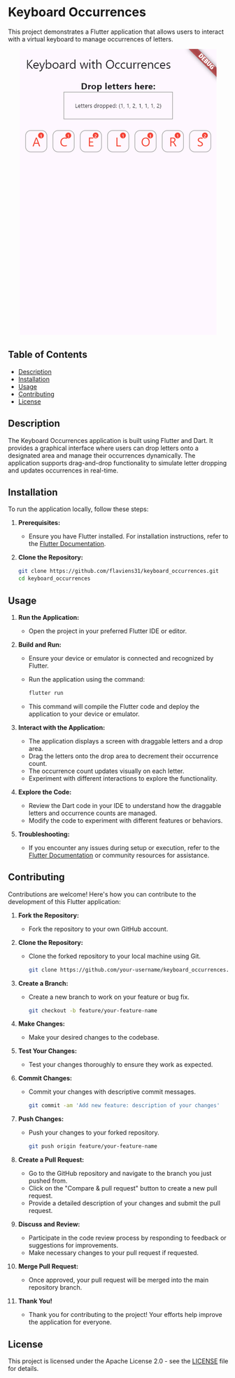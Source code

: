 # Keyboard Occurrences

This project demonstrates a Flutter application that allows users to interact with a virtual keyboard to manage occurrences of letters.

<p align="center">
  <img src="./screen_keyboard_occurrences.png" alt="Keyboard Occurrences">
</p>

## Table of Contents

- [Description](#description)
- [Installation](#installation)
- [Usage](#usage)
- [Contributing](#contributing)
- [License](#license)

## Description

The Keyboard Occurrences application is built using Flutter and Dart. It provides a graphical interface where users can drop letters onto a designated area and manage their occurrences dynamically. The application supports drag-and-drop functionality to simulate letter dropping and updates occurrences in real-time.

## Installation

To run the application locally, follow these steps:

1. **Prerequisites:**
   - Ensure you have Flutter installed. For installation instructions, refer to the [Flutter Documentation](https://flutter.dev/docs/get-started/install).

2. **Clone the Repository:**

   ```bash
   git clone https://github.com/flaviens31/keyboard_occurrences.git
   cd keyboard_occurrences
   ```

## Usage

1. **Run the Application:**
   - Open the project in your preferred Flutter IDE or editor.

2. **Build and Run:**
   - Ensure your device or emulator is connected and recognized by Flutter.
   - Run the application using the command:

     ```bash
     flutter run
     ```

   - This command will compile the Flutter code and deploy the application to your device or emulator.

3. **Interact with the Application:**
   - The application displays a screen with draggable letters and a drop area.
   - Drag the letters onto the drop area to decrement their occurrence count.
   - The occurrence count updates visually on each letter.
   - Experiment with different interactions to explore the functionality.

4. **Explore the Code:**
   - Review the Dart code in your IDE to understand how the draggable letters and occurrence counts are managed.
   - Modify the code to experiment with different features or behaviors.

5. **Troubleshooting:**
   - If you encounter any issues during setup or execution, refer to the [Flutter Documentation](https://flutter.dev/docs) or community resources for assistance.

## Contributing

Contributions are welcome! Here's how you can contribute to the development of this Flutter application:

1. **Fork the Repository:**
   - Fork the repository to your own GitHub account.

2. **Clone the Repository:**
   - Clone the forked repository to your local machine using Git.

     ```bash
     git clone https://github.com/your-username/keyboard_occurrences.git
     ```

3. **Create a Branch:**
   - Create a new branch to work on your feature or bug fix.

     ```bash
     git checkout -b feature/your-feature-name
     ```

4. **Make Changes:**
   - Make your desired changes to the codebase.

5. **Test Your Changes:**
   - Test your changes thoroughly to ensure they work as expected.

6. **Commit Changes:**
   - Commit your changes with descriptive commit messages.

     ```bash
     git commit -am 'Add new feature: description of your changes'
     ```

7. **Push Changes:**
   - Push your changes to your forked repository.

     ```bash
     git push origin feature/your-feature-name
     ```

8. **Create a Pull Request:**
   - Go to the GitHub repository and navigate to the branch you just pushed from.
   - Click on the "Compare & pull request" button to create a new pull request.
   - Provide a detailed description of your changes and submit the pull request.

9. **Discuss and Review:**
   - Participate in the code review process by responding to feedback or suggestions for improvements.
   - Make necessary changes to your pull request if requested.

10. **Merge Pull Request:**
    - Once approved, your pull request will be merged into the main repository branch.

11. **Thank You!**
    - Thank you for contributing to the project! Your efforts help improve the application for everyone.

## License

This project is licensed under the Apache License 2.0 - see the [LICENSE](./LICENSE) file for details.
